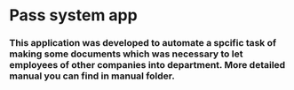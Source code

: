 # Pass system app 
### This application was developed to automate a spcific task of making some documents which was necessary to let employees of other companies into department. More detailed manual you can find in manual folder.
